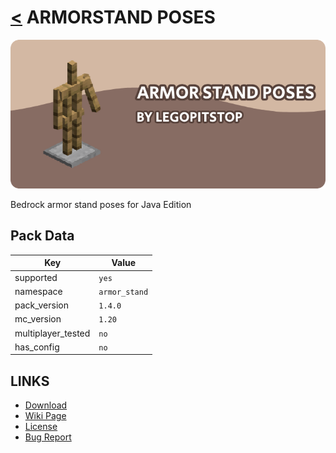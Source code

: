 # [<](../README.md) ARMORSTAND POSES

![alt](banner.png)

Bedrock armor stand poses for Java Edition

## Pack Data

| Key                | Value         |
| ------------------ | ------------- |
| supported          | `yes`         |
| namespace          | `armor_stand` |
| pack_version       | `1.4.0`       |
| mc_version         | `1.20`        |
| multiplayer_tested | `no`          |
| has_config         | `no`          |

## LINKS

- [Download](https://www.curseforge.com/minecraft/customization/armor-stand-poses-datapack)
- [Wiki Page](https://github.com/legopitstop/Datapacks/wiki)
- [License](https://license.lpsmods.dev)
- [Bug Report](https://github.com/legopitstop/Datapacks/issues)
